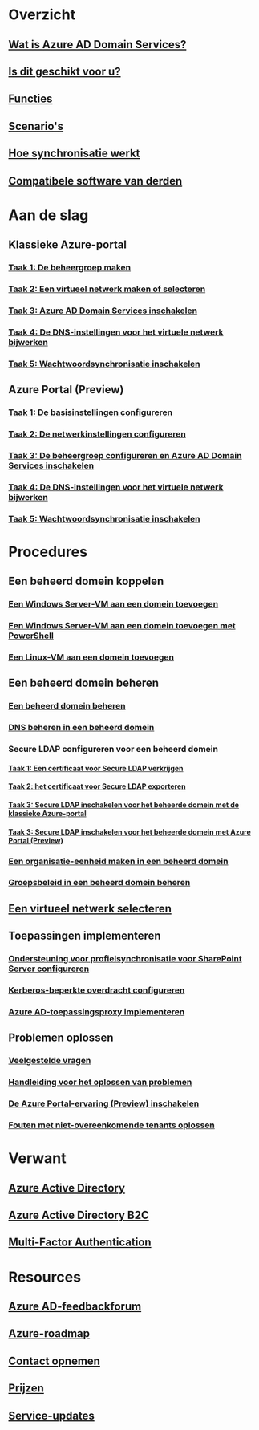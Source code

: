# Overzicht

## [Wat is Azure AD Domain Services?](active-directory-ds-overview.md)

## [Is dit geschikt voor u?](active-directory-ds-comparison.md)

## [Functies](active-directory-ds-features.md)

## [Scenario's](active-directory-ds-scenarios.md)

## [Hoe synchronisatie werkt](active-directory-ds-synchronization.md)

## [Compatibele software van derden](active-directory-ds-compatible-software.md)


# Aan de slag

## Klassieke Azure-portal

### [Taak 1: De beheergroep maken](active-directory-ds-getting-started-create-group.md)

### [Taak 2: Een virtueel netwerk maken of selecteren](active-directory-ds-getting-started-vnet.md)

### [Taak 3: Azure AD Domain Services inschakelen](active-directory-ds-getting-started-enableaadds.md)

### [Taak 4: De DNS-instellingen voor het virtuele netwerk bijwerken](active-directory-ds-getting-started-update-dns.md)

### [Taak 5: Wachtwoordsynchronisatie inschakelen](active-directory-ds-getting-started-password-sync.md)

## Azure Portal (Preview)

### [Taak 1: De basisinstellingen configureren](active-directory-ds-getting-started.md)

### [Taak 2: De netwerkinstellingen configureren](active-directory-ds-getting-started-network.md)

### [Taak 3: De beheergroep configureren en Azure AD Domain Services inschakelen](active-directory-ds-getting-started-admingroup.md)

### [Taak 4: De DNS-instellingen voor het virtuele netwerk bijwerken](active-directory-ds-getting-started-dns.md)

### [Taak 5: Wachtwoordsynchronisatie inschakelen](active-directory-ds-getting-started-password-sync.md)


# Procedures

## Een beheerd domein koppelen

### [Een Windows Server-VM aan een domein toevoegen](active-directory-ds-admin-guide-join-windows-vm.md)

### [Een Windows Server-VM aan een domein toevoegen met PowerShell](active-directory-ds-admin-guide-join-windows-vm-classic-powershell.md)

### [Een Linux-VM aan een domein toevoegen](active-directory-ds-admin-guide-join-rhel-linux-vm.md)

## Een beheerd domein beheren

### [Een beheerd domein beheren](active-directory-ds-admin-guide-administer-domain.md)

### [DNS beheren in een beheerd domein](active-directory-ds-admin-guide-administer-dns.md)

### Secure LDAP configureren voor een beheerd domein

#### [Taak 1: Een certificaat voor Secure LDAP verkrijgen](active-directory-ds-admin-guide-configure-secure-ldap.md)

#### [Taak 2: het certificaat voor Secure LDAP exporteren](active-directory-ds-admin-guide-configure-secure-ldap-export-pfx.md)

#### [Taak 3: Secure LDAP inschakelen voor het beheerde domein met de klassieke Azure-portal](active-directory-ds-admin-guide-configure-secure-ldap-enable-ldaps-classic.md)

#### [Taak 3: Secure LDAP inschakelen voor het beheerde domein met Azure Portal (Preview)](active-directory-ds-admin-guide-configure-secure-ldap-enable-ldaps.md)


### [Een organisatie-eenheid maken in een beheerd domein](active-directory-ds-admin-guide-create-ou.md)

### [Groepsbeleid in een beheerd domein beheren](active-directory-ds-admin-guide-administer-group-policy.md)

## [Een virtueel netwerk selecteren](active-directory-ds-networking.md)

## Toepassingen implementeren

### [Ondersteuning voor profielsynchronisatie voor SharePoint Server configureren](active-directory-ds-enable-sharepoint-profile-sync.md)

### [Kerberos-beperkte overdracht configureren](active-directory-ds-enable-kcd.md)

### [Azure AD-toepassingsproxy implementeren](active-directory-ds-deploy-azure-app-proxy.md)

## Problemen oplossen

### [Veelgestelde vragen](active-directory-ds-faqs.md)

### [Handleiding voor het oplossen van problemen](active-directory-ds-troubleshooting.md)

### [De Azure Portal-ervaring (Preview) inschakelen](active-directory-ds-azure-portal-enable-preview-access.md)

### [Fouten met niet-overeenkomende tenants oplossen](active-directory-ds-mismatched-tenant-error.md)


# Verwant

## [Azure Active Directory](../active-directory/active-directory-whatis.md)

## [Azure Active Directory B2C](../active-directory-b2c/active-directory-b2c-overview.md)

## [Multi-Factor Authentication](../multi-factor-authentication/multi-factor-authentication.md)


# Resources

## [Azure AD-feedbackforum](https://feedback.azure.com/forums/169401-azure-active-directory)

## [Azure-roadmap](https://azure.microsoft.com/roadmap/)

## [Contact opnemen](active-directory-ds-contact-us.md)

## [Prijzen](https://azure.microsoft.com/pricing/details/active-directory-ds/)

## [Service-updates](https://azure.microsoft.com/updates/?product=active-directory-ds)

